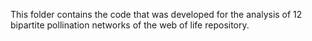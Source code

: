 This folder contains the code that was developed for the analysis of 12 bipartite pollination networks of the web of life repository. 
